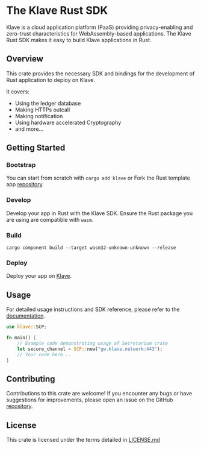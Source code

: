 # The Klave Rust SDK
Klave is a cloud application platform (PaaS) providing privacy-enabling and zero-trust characteristics for WebAssembly-based applications.
The Klave Rust SDK makes it easy to build Klave applications in Rust.

## Overview

This crate provides the necessary SDK and bindings for the development of Rust application to deploy on Klave.

It covers:
- Using the ledger database
- Making HTTPs outcall
- Making notification
- Using hardware accelerated Cryptography
- and more...

## Getting Started

### Bootstrap
You can start from scratch with `cargo add klave` or
Fork the Rust template app [repository](https://github.com/klave-network/rust-template).

### Develop
Develop your app in Rust with the Klave SDK. Ensure the Rust package you are using are compatible with `wasm`.

### Build
`cargo component build --target wasm32-unknown-unknown --release`

### Deploy
Deploy your app on [Klave](https://klave.com).

## Usage

For detailed usage instructions and SDK reference, please refer to the [documentation](https://docs.klave.com).
```rust
use klave::SCP;

fn main() {
    // Example code demonstrating usage of Secretarium crate
    let secure_channel = SCP::new("gw.klave.network:443");
    // Your code here...
}
```

## Contributing

Contributions to this crate are welcome! If you encounter any bugs or have suggestions for improvements, please open an issue on the GitHub [repository](https://github.com/klave-network/platform.git).

## License

This crate is licensed under the terms detailed in [LICENSE.md](https://github.com/klave-network/platform/blob/main/crates/klave/LICENSE.md)
